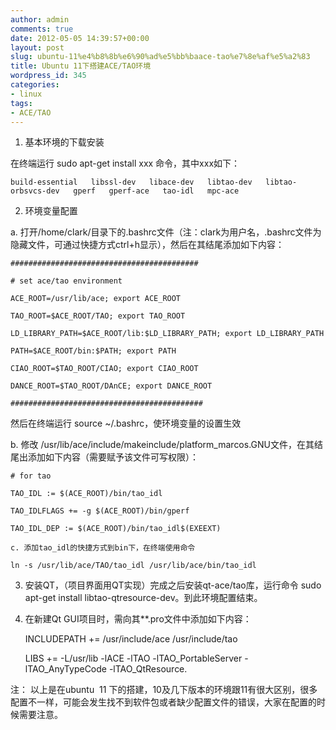 ```yaml
---
author: admin
comments: true
date: 2012-05-05 14:39:57+00:00
layout: post
slug: ubuntu-11%e4%b8%8b%e6%90%ad%e5%bb%baace-tao%e7%8e%af%e5%a2%83
title: Ubuntu 11下搭建ACE/TAO环境
wordpress_id: 345
categories:
- linux
tags:
- ACE/TAO
---
```


1. 基本环境的下载安装

在终端运行 sudo apt-get install xxx 命令，其中xxx如下：

    
    
    build-essential   libssl-dev   libace-dev   libtao-dev   libtao-orbsvcs-dev   gperf   gperf-ace   tao-idl   mpc-ace
    




2. 环境变量配置

a. 打开/home/clark/目录下的.bashrc文件（注：clark为用户名，.bashrc文件为隐藏文件，可通过快捷方式ctrl+h显示），然后在其结尾添加如下内容：

    
    
    ##########################################
    
    # set ace/tao environment
    
    ACE_ROOT=/usr/lib/ace; export ACE_ROOT
    
    TAO_ROOT=$ACE_ROOT/TAO; export TAO_ROOT
    
    LD_LIBRARY_PATH=$ACE_ROOT/lib:$LD_LIBRARY_PATH; export LD_LIBRARY_PATH
    
    PATH=$ACE_ROOT/bin:$PATH; export PATH
    
    CIAO_ROOT=$TAO_ROOT/CIAO; export CIAO_ROOT
    
    DANCE_ROOT=$TAO_ROOT/DAnCE; export DANCE_ROOT
    
    ###########################################
    


然后在终端运行 source ~/.bashrc，使环境变量的设置生效

b. 修改 /usr/lib/ace/include/makeinclude/platform_marcos.GNU文件，在其结尾出添加如下内容（需要赋予该文件可写权限）：

    
    
    # for tao
    
    TAO_IDL := $(ACE_ROOT)/bin/tao_idl
    
    TAO_IDLFLAGS += -g $(ACE_ROOT)/bin/gperf
    
    TAO_IDL_DEP := $(ACE_ROOT)/bin/tao_idl$(EXEEXT)
    
    c. 添加tao_idl的快捷方式到bin下，在终端使用命令
    
    ln -s /usr/lib/ace/TAO/tao_idl /usr/lib/ace/bin/tao_idl
    




3. 安装QT，（项目界面用QT实现）完成之后安装qt-ace/tao库，运行命令 sudo apt-get install libtao-qtresource-dev。到此环境配置结束。



4. 在新建Qt GUI项目时，需向其**.pro文件中添加如下内容：

    
    
    INCLUDEPATH += /usr/include/ace /usr/include/tao
    
    LIBS += -L/usr/lib -lACE -lTAO -lTAO_PortableServer -lTAO_AnyTypeCode -lTAO_QtResource.
    


注： 以上是在ubuntu  11 下的搭建，10及几下版本的环境跟11有很大区别，很多配置不一样，可能会发生找不到软件包或者缺少配置文件的错误，大家在配置的时候需要注意。
